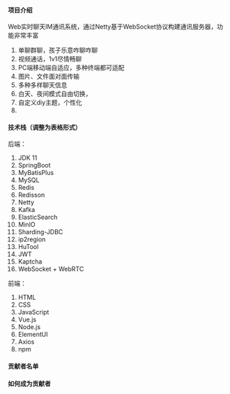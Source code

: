 #### 项目介绍
Web实时聊天IM通讯系统，通过Netty基于WebSocket协议构建通讯服务器，功能非常丰富
1. 单聊群聊，孩子乐意咋聊咋聊
2. 视频通话，1v1尽情畅聊
3. PC端移动端自适应，多种终端都可适配
4. 图片、文件面对面传输
5. 多种多样聊天信息
6. 白天、夜间模式自由切换，
7. 自定义diy主题，个性化
8. 

#### 技术栈（调整为表格形式）

后端：

1. JDK 11
2. SpringBoot
3. MyBatisPlus
4. MySQL
5. Redis 
6. Redisson
7. Netty
8. Kafka
9. ElasticSearch
10. MinIO
11. Sharding-JDBC
12. ip2region
13. HuTool
14. JWT
15. Kaptcha
16. WebSocket + WebRTC

前端：

1. HTML
2. CSS
3. JavaScript
4. Vue.js
5. Node.js
6. ElementUI
7. Axios
8. npm

#### 贡献者名单


#### 如何成为贡献者

